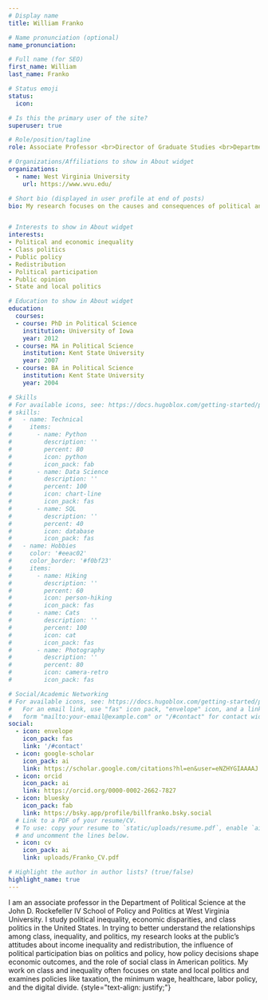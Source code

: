 ```yaml
---
# Display name
title: William Franko

# Name pronunciation (optional)
name_pronunciation:

# Full name (for SEO)
first_name: William
last_name: Franko

# Status emoji
status:
  icon:

# Is this the primary user of the site?
superuser: true

# Role/position/tagline
role: Associate Professor <br>Director of Graduate Studies <br>Department of Political Science

# Organizations/Affiliations to show in About widget
organizations:
  - name: West Virginia University
    url: https://www.wvu.edu/

# Short bio (displayed in user profile at end of posts)
bio: My research focuses on the causes and consequences of political and economic inequality.


# Interests to show in About widget
interests:
- Political and economic inequality
- Class politics
- Public policy
- Redistribution
- Political participation
- Public opinion
- State and local politics

# Education to show in About widget
education:
  courses:
  - course: PhD in Political Science
    institution: University of Iowa
    year: 2012
  - course: MA in Political Science
    institution: Kent State University
    year: 2007
  - course: BA in Political Science
    institution: Kent State University
    year: 2004

# Skills
# For available icons, see: https://docs.hugoblox.com/getting-started/page-builder/#icons
# skills:
#   - name: Technical
#     items:
#       - name: Python
#         description: ''
#         percent: 80
#         icon: python
#         icon_pack: fab
#       - name: Data Science
#         description: ''
#         percent: 100
#         icon: chart-line
#         icon_pack: fas
#       - name: SQL
#         description: ''
#         percent: 40
#         icon: database
#         icon_pack: fas
#   - name: Hobbies
#     color: '#eeac02'
#     color_border: '#f0bf23'
#     items:
#       - name: Hiking
#         description: ''
#         percent: 60
#         icon: person-hiking
#         icon_pack: fas
#       - name: Cats
#         description: ''
#         percent: 100
#         icon: cat
#         icon_pack: fas
#       - name: Photography
#         description: ''
#         percent: 80
#         icon: camera-retro
#         icon_pack: fas

# Social/Academic Networking
# For available icons, see: https://docs.hugoblox.com/getting-started/page-builder/#icons
#   For an email link, use "fas" icon pack, "envelope" icon, and a link in the
#   form "mailto:your-email@example.com" or "/#contact" for contact widget.
social:
  - icon: envelope
    icon_pack: fas
    link: '/#contact'
  - icon: google-scholar
    icon_pack: ai
    link: https://scholar.google.com/citations?hl=en&user=eNZHYGIAAAAJ
  - icon: orcid
    icon_pack: ai
    link: https://orcid.org/0000-0002-2662-7827
  - icon: bluesky
    icon_pack: fab
    link: https://bsky.app/profile/billfranko.bsky.social
  # Link to a PDF of your resume/CV.
  # To use: copy your resume to `static/uploads/resume.pdf`, enable `ai` icons in `params.yaml`,
  # and uncomment the lines below.
  - icon: cv
    icon_pack: ai
    link: uploads/Franko_CV.pdf

# Highlight the author in author lists? (true/false)
highlight_name: true
---
```


I am an associate professor in the Department of Political Science at the John D. Rockefeller IV School of Policy and Politics at West Virginia University. I study political inequality, economic disparities, and class politics in the United States. In trying to better understand the relationships among class, inequality, and politics, my research looks at the public’s attitudes about income inequality and redistribution, the influence of political participation bias on politics and policy, how policy decisions shape economic outcomes, and the role of social class in American politics. My work on class and inequality often focuses on state and local politics and examines policies like taxation, the minimum wage, healthcare, labor policy, and the digital divide.
{style="text-align: justify;"}
